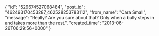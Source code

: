  {
   "id": "529674527068484",
   "post_id": "462493170453287_462528253783112",
   "from_name": "Cara Small",
   "message": "Really? Are you sure about that? Only when a bully steps in and takes more than the rest.",
   "created_time": "2013-06-26T06:29:56+0000"
 }
